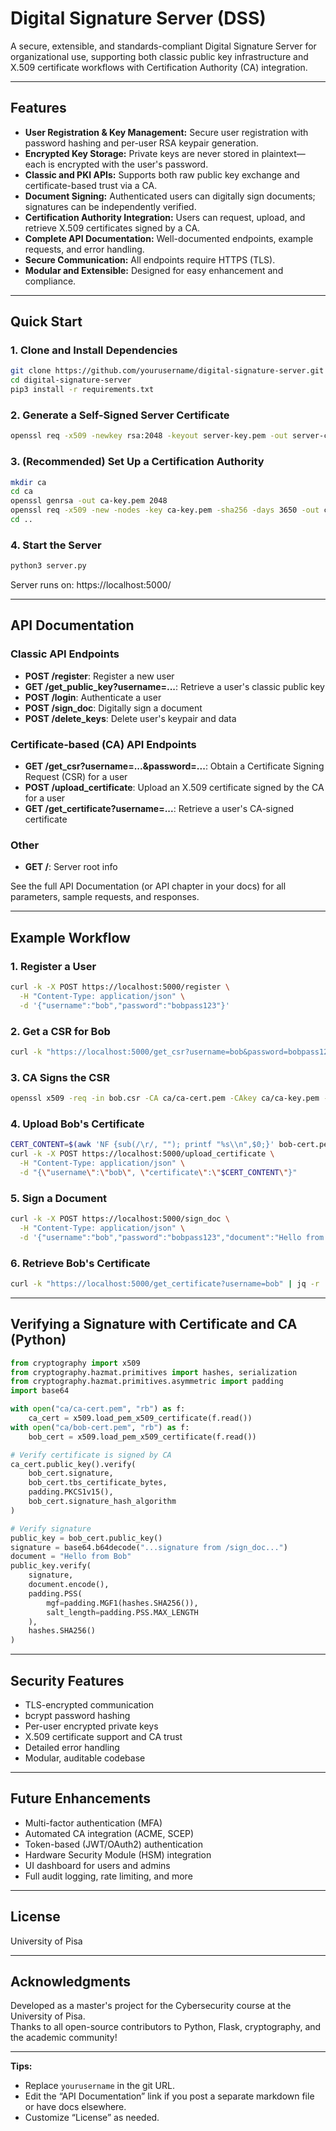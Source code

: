 # Digital Signature Server (DSS)

A secure, extensible, and standards-compliant Digital Signature Server for organizational use, supporting both classic public key infrastructure and X.509 certificate workflows with Certification Authority (CA) integration.

---

## Features

- **User Registration & Key Management:** Secure user registration with password hashing and per-user RSA keypair generation.
- **Encrypted Key Storage:** Private keys are never stored in plaintext—each is encrypted with the user's password.
- **Classic and PKI APIs:** Supports both raw public key exchange and certificate-based trust via a CA.
- **Document Signing:** Authenticated users can digitally sign documents; signatures can be independently verified.
- **Certification Authority Integration:** Users can request, upload, and retrieve X.509 certificates signed by a CA.
- **Complete API Documentation:** Well-documented endpoints, example requests, and error handling.
- **Secure Communication:** All endpoints require HTTPS (TLS).
- **Modular and Extensible:** Designed for easy enhancement and compliance.

---

## Quick Start

### 1. Clone and Install Dependencies

```bash
git clone https://github.com/yourusername/digital-signature-server.git
cd digital-signature-server
pip3 install -r requirements.txt
```

### 2. Generate a Self-Signed Server Certificate

```bash
openssl req -x509 -newkey rsa:2048 -keyout server-key.pem -out server-cert.pem -days 365 -nodes
```

### 3. (Recommended) Set Up a Certification Authority

```bash
mkdir ca
cd ca
openssl genrsa -out ca-key.pem 2048
openssl req -x509 -new -nodes -key ca-key.pem -sha256 -days 3650 -out ca-cert.pem
cd ..
```

### 4. Start the Server

```bash
python3 server.py
```

Server runs on: https://localhost:5000/

---

## API Documentation

### Classic API Endpoints

- **POST /register**: Register a new user
- **GET /get_public_key?username=...**: Retrieve a user's classic public key
- **POST /login**: Authenticate a user
- **POST /sign_doc**: Digitally sign a document
- **POST /delete_keys**: Delete user's keypair and data

### Certificate-based (CA) API Endpoints

- **GET /get_csr?username=...&password=...**: Obtain a Certificate Signing Request (CSR) for a user
- **POST /upload_certificate**: Upload an X.509 certificate signed by the CA for a user
- **GET /get_certificate?username=...**: Retrieve a user's CA-signed certificate

### Other

- **GET /**: Server root info

See the full API Documentation (or API chapter in your docs) for all parameters, sample requests, and responses.

---

## Example Workflow

### 1. Register a User

```bash
curl -k -X POST https://localhost:5000/register \
  -H "Content-Type: application/json" \
  -d '{"username":"bob","password":"bobpass123"}'
```

### 2. Get a CSR for Bob

```bash
curl -k "https://localhost:5000/get_csr?username=bob&password=bobpass123" | jq -r .csr > bob.csr
```

### 3. CA Signs the CSR

```bash
openssl x509 -req -in bob.csr -CA ca/ca-cert.pem -CAkey ca/ca-key.pem -CAcreateserial -out bob-cert.pem -days 365 -sha256
```

### 4. Upload Bob's Certificate

```bash
CERT_CONTENT=$(awk 'NF {sub(/\r/, ""); printf "%s\\n",$0;}' bob-cert.pem)
curl -k -X POST https://localhost:5000/upload_certificate \
  -H "Content-Type: application/json" \
  -d "{\"username\":\"bob\", \"certificate\":\"$CERT_CONTENT\"}"
```

### 5. Sign a Document

```bash
curl -k -X POST https://localhost:5000/sign_doc \
  -H "Content-Type: application/json" \
  -d '{"username":"bob","password":"bobpass123","document":"Hello from Bob"}'
```

### 6. Retrieve Bob's Certificate

```bash
curl -k "https://localhost:5000/get_certificate?username=bob" | jq -r .certificate > bob-cert.pem
```

---

## Verifying a Signature with Certificate and CA (Python)

```python
from cryptography import x509
from cryptography.hazmat.primitives import hashes, serialization
from cryptography.hazmat.primitives.asymmetric import padding
import base64

with open("ca/ca-cert.pem", "rb") as f:
    ca_cert = x509.load_pem_x509_certificate(f.read())
with open("ca/bob-cert.pem", "rb") as f:
    bob_cert = x509.load_pem_x509_certificate(f.read())

# Verify certificate is signed by CA
ca_cert.public_key().verify(
    bob_cert.signature,
    bob_cert.tbs_certificate_bytes,
    padding.PKCS1v15(),
    bob_cert.signature_hash_algorithm
)

# Verify signature
public_key = bob_cert.public_key()
signature = base64.b64decode("...signature from /sign_doc...")
document = "Hello from Bob"
public_key.verify(
    signature,
    document.encode(),
    padding.PSS(
        mgf=padding.MGF1(hashes.SHA256()),
        salt_length=padding.PSS.MAX_LENGTH
    ),
    hashes.SHA256()
)
```

---

## Security Features

- TLS-encrypted communication
- bcrypt password hashing
- Per-user encrypted private keys
- X.509 certificate support and CA trust
- Detailed error handling
- Modular, auditable codebase

---

## Future Enhancements

- Multi-factor authentication (MFA)
- Automated CA integration (ACME, SCEP)
- Token-based (JWT/OAuth2) authentication
- Hardware Security Module (HSM) integration
- UI dashboard for users and admins
- Full audit logging, rate limiting, and more

---

## License

University of Pisa

---

## Acknowledgments

Developed as a master's project for the Cybersecurity course at the University of Pisa.  
Thanks to all open-source contributors to Python, Flask, cryptography, and the academic community!

---

**Tips:**
- Replace `yourusername` in the git URL.
- Edit the “API Documentation” link if you post a separate markdown file or have docs elsewhere.
- Customize “License” as needed.
